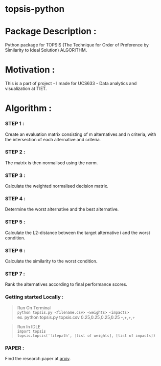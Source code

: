 # topsis-python
# Package Description : 
Python package for TOPSIS (The Technique for Order of Preference by Similarity to Ideal Solution) ALGORITHM.  
# Motivation :   
This is a part of project - I made for UCS633 - Data analytics and visualization at TIET.
# Algorithm :    
### STEP 1 :    
Create an evaluation matrix consisting of m alternatives and n criteria, with the intersection of each alternative and criteria.

### STEP 2 :   
The matrix is then normalised using the norm.

### STEP 3 : 
Calculate the weighted normalised decision matrix.

### STEP 4 : 
Determine the worst alternative and the best alternative.

### STEP 5 :
Calculate the L2-distance between the target alternative i and the worst condition.

### STEP 6 : 
Calculate the similarity to the worst condition.

### STEP 7 : 
Rank the alternatives according to final performance scores.   

### Getting started Locally :  
> Run On Terminal       
```python topsis.py <filename.csv> <weights> <impacts>```   
  ex. python topsis.py topsis.csv 0.25,0.25,0.25,0.25 -,+,+,+     
  
> Run In IDLE   
```import topsis```      
```topsis.topsis('filepath', [list of weights], [list of impacts])```         
### PAPER : 
Find the research paper at [arxiv](https://arxiv.org/ftp/arxiv/papers/1412/1412.5077.pdf).
